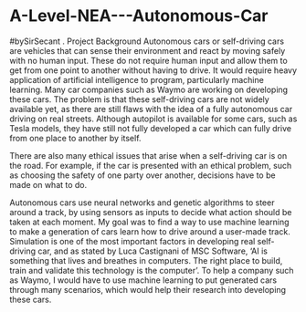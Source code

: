 # A-Level-NEA---Autonomous-Car
#bySirSecant
.
Project Background
Autonomous cars or self-driving cars are vehicles that can sense their environment and react by moving safely with no human input. These do not require human input and allow them to get from one point to another without having to drive. It would require heavy application of artificial intelligence to program, particularly machine learning. Many car companies such as Waymo are working on developing these cars.
The problem is that these self-driving cars are not widely available yet, as there are still flaws with the idea of a fully autonomous car driving on real streets. Although autopilot is available for some cars, such as Tesla models, they have still not fully developed a car which can fully drive from one place to another by itself.

There are also many ethical issues that arise when a self-driving car is on the road. For example, if the car is presented with an ethical problem, such as choosing the safety of one party over another, decisions have to be made on what to do.

Autonomous cars use neural networks and genetic algorithms to steer around a track, by using sensors as inputs to decide what action should be taken at each moment. My goal was to find a way to use machine learning to make a generation of cars learn how to drive around a user-made track. Simulation is one of the most important factors in developing real self-driving car, and as stated by Luca Castignani of MSC Software, ‘AI is something that lives and breathes in computers. The right place to build, train and validate this technology is the computer’. 
To help a company such as Waymo, I would have to use machine learning to put generated cars through many scenarios, which would help their research into developing these cars.



